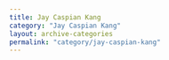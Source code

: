 ```yaml
---
title: Jay Caspian Kang
category: "Jay Caspian Kang"
layout: archive-categories
permalink: "category/jay-caspian-kang"
---
```

